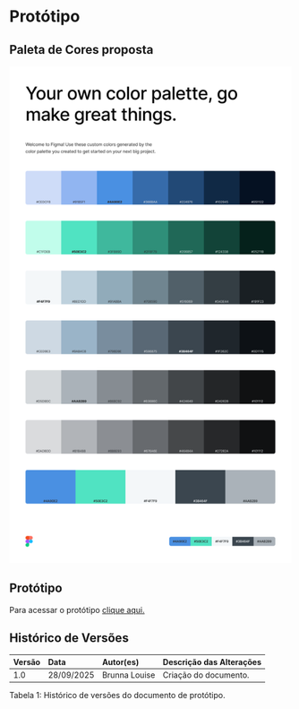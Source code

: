 # Protótipo


## Paleta de Cores proposta

![PaLeta de Cores](./assets/ColorPalette.png)

## Protótipo

Para acessar o protótipo [clique aqui.](https://v0.app/chat/med-park-parking-system-iVUSaIfYoIf)

## Histórico de Versões

<div align="center">
  <table class="md-table">
    <thead>
      <tr>
        <th align="left">Versão</th>
        <th align="left">Data</th>
        <th align="left">Autor(es)</th>
        <th align="left">Descrição das Alterações</th>
      </tr>
    </thead>
    <tbody>
      <tr>
        <td align="left">1.0</td>
        <td align="left">28/09/2025</td>
        <td align="left">Brunna Louise</td>
        <td align="left">Criação do documento.</td>
      </tr>
    </tbody>
  </table>
</div>

<p class="caption">Tabela 1: Histórico de versões do documento de protótipo.</p>

